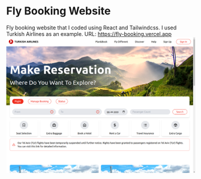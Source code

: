 # Fly Booking Website

Fly booking website that I coded using React and Tailwindcss. I used Turkish Airlines as an example.
URL: https://fly-booking.vercel.app
![Demo](/demo.png)
